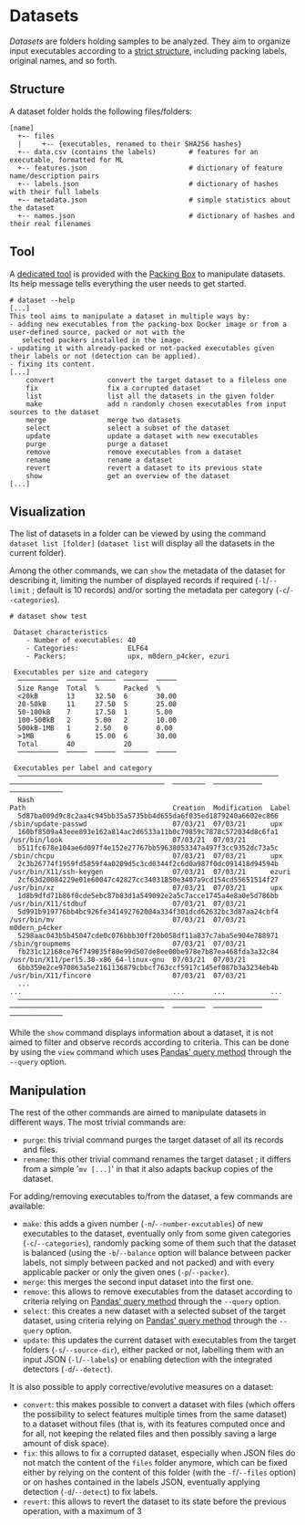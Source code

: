 # Datasets

*Datasets* are folders holding samples to be analyzed. They aim to organize input executables according to a [strict structure](#structure), including packing labels, original names, and so forth.

## Structure

A dataset folder holds the following files/folders:

```
[name]
  +-- files
  |     +-- {executables, renamed to their SHA256 hashes}
  +-- data.csv (contains the labels)        # features for an executable, formatted for ML
  +-- features.json                         # dictionary of feature name/description pairs
  +-- labels.json                           # dictionary of hashes with their full labels
  +-- metadata.json                         # simple statistics about the dataset
  +-- names.json                            # dictionary of hashes and their real filenames
```

## Tool

A [dedicated tool](https://github.com/dhondta/docker-packing-box/blob/main/files/tools/dataset) is provided with the [Packing Box](https://github.com/dhondta/docker-packing-box) to manipulate datasets. Its help message tells everything the user needs to get started.

```session
# dataset --help
[...]
This tool aims to manipulate a dataset in multiple ways by:
- adding new executables from the packing-box Docker image or from a user-defined source, packed or not with the
   selected packers installed in the image.
- updating it with already-packed or not-packed executables given their labels or not (detection can be applied).
- fixing its content.
[...]
    convert             convert the target dataset to a fileless one
    fix                 fix a corrupted dataset
    list                list all the datasets in the given folder
    make                add n randomly chosen executables from input sources to the dataset
    merge               merge two datasets
    select              select a subset of the dataset
    update              update a dataset with new executables
    purge               purge a dataset
    remove              remove executables from a dataset
    rename              rename a dataset
    revert              revert a dataset to its previous state
    show                get an overview of the dataset
[...]
```

## Visualization

The list of datasets in a folder can be viewed by using the command `dataset list [folder]` (`dataset list` will display all the datasets in the current folder).

Among the other commands, we can `show` the metadata of the dataset for describing it, limiting the number of displayed records if required (`-l`/`--limit` ; default is 10 records) and/or sorting the metadata per category (`-c`/`--categories`).

```session
# dataset show test  

 Dataset characteristics
    - Number of executables: 40
    - Categories:            ELF64
    - Packers:               upx, m0dern_p4cker, ezuri

 Executables per size and category
  ──────────  ─────  ─────  ──────  ─────
  Size Range  Total  %      Packed  %
  <20kB       13     32.50  6       30.00
  20-50kB     11     27.50  5       25.00
  50-100kB    7      17.50  1       5.00
  100-500kB   2      5.00   2       10.00
  500kB-1MB   1      2.50   0       0.00
  >1MB        6      15.00  6       30.00
  Total       40            20
  ──────────  ─────  ─────  ──────  ─────

 Executables per label and category
  ────────────────────────────────────────────────────────────────  ──────────────────────────────────────  ────────  ────────────  ─────────────
  Hash                                                              Path                                    Creation  Modification  Label
  5d87ba009d9c8c2aa4c945bb35a5735bb4d655da6f035ed1879240a6602ec866  /sbin/update-passwd                     07/03/21  07/03/21      upx
  160bf8509a43eee893e162a814ac2d6533a11b0c79859c7878c572034d8c6fa1  /usr/bin/look                           07/03/21  07/03/21
  b511fc678e104ae6d097f4e152e27767bb59638053347a497f3cc9352dc73a5c  /sbin/chcpu                             07/03/21  07/03/21      upx
  2c3b26774f1959fd5859f4a0209d5c3cd0344f2c6d0a987f0dc091418d94594b  /usr/bin/X11/ssh-keygen                 07/03/21  07/03/21      ezuri
  2cf63d20084229e01e60047c42827cc34031850e3407a9cd154cd55651514f27  /usr/bin/xz                             07/03/21  07/03/21      upx
  1d8b9dfd71b86f0cde5ebc87b83d1a549092e2a5c7acce1745a4e8a0e5d786bb  /usr/bin/X11/stdbuf                     07/03/21  07/03/21
  5d991b919776bb4bc926fe341492762004a334f301dcd62632bc3d87aa24cbf4  /usr/bin/mv                             07/03/21  07/03/21      m0dern_p4cker
  5298aac043b5b45047cde0c076bbb30ff20b058df11a837c7aba5e904e788971  /sbin/groupmems                         07/03/21  07/03/21
  fb231c12168ce76f749035f80e99d507de8ee00be978e7b87ea468fda3a32c84  /usr/bin/X11/perl5.30-x86_64-linux-gnu  07/03/21  07/03/21
  6bb359e2ce970863a5e2161136879cbbcf763ccf5917c145ef087b3a3234eb4b  /usr/bin/X11/fincore                    07/03/21  07/03/21
  ...                                                               ...                                     ...       ...           ...
  ────────────────────────────────────────────────────────────────  ──────────────────────────────────────  ────────  ────────────  ─────────────

```

While the `show` command displays information about a dataset, it is not aimed to filter and observe records according to criteria. This can be done by using the `view` command which uses [Pandas' query method](https://pandas.pydata.org/pandas-docs/stable/reference/api/pandas.DataFrame.query.html) through the `--query` option.

## Manipulation

The rest of the other commands are aimed to manipulate datasets in different ways. The most trivial commands are:

- `purge`: this trivial command purges the target dataset of all its records and files.
- `rename`: this other trivial command renames the target dataset ; it differs from a simple '`mv [...]`' in that it also adapts backup copies of the dataset.

For adding/removing executables to/from the dataset, a few commands are available:

- `make`: this adds a given number (`-n`/`--number-excutables`) of new executables to the dataset, eventually only from some given categories (`-c`/`--categories`), randomly packing some of them such that the dataset is balanced (using the `-b`/`--balance` option will balance between packer labels, not simply between packed and not packed) and with every applicable packer or only the given ones (`-p`/`--packer`).
- `merge`: this merges the second input dataset into the first one.
- `remove`: this allows to remove executables from the dataset according to criteria relying on [Pandas' query method](https://pandas.pydata.org/pandas-docs/stable/reference/api/pandas.DataFrame.query.html) through the `--query` option.
- `select`: this creates a new dataset with a selected subset of the target dataset, using criteria relying on [Pandas' query method](https://pandas.pydata.org/pandas-docs/stable/reference/api/pandas.DataFrame.query.html) through the `--query` option.
- `update`: this updates the current dataset with executables from the target folders (`-s`/`--source-dir`), either packed or not, labelling them with an input JSON (`-l`/`--labels`) or enabling detection with the integrated detectors (`-d`/`--detect`).

It is also possible to apply corrective/evolutive measures on a dataset:

- `convert`: this makes possible to convert a dataset with files (which offers the possibility to select features multiple times from the same dataset) to a dataset without files (that is, with its features computed once and for all, not keeping the related files and then possibly saving a large amount of disk space).
- `fix`: this allows to fix a corrupted dataset, especially when JSON files do not match the content of the `files` folder anymore, which can be fixed either by relying on the content of this folder (with the `-f`/`--files` option) or on hashes contained in the labels JSON, eventually applying detection (`-d`/`--detect`) to fix labels.
- `revert`: this allows to revert the dataset to its state before the previous operation, with a maximum of 3 

